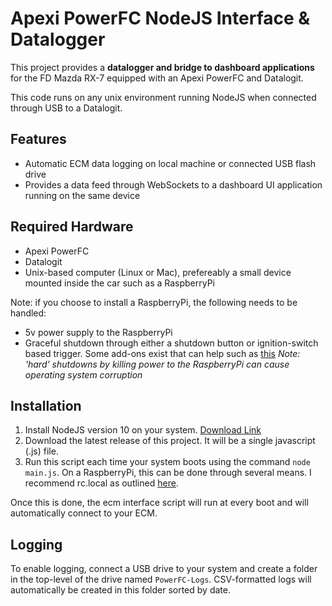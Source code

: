 #  Apexi PowerFC NodeJS Interface & Datalogger

This project provides a **datalogger and bridge to dashboard applications** for the FD Mazda RX-7 equipped with an Apexi PowerFC and Datalogit.

This code runs on any unix environment running NodeJS when connected through USB to a Datalogit.

## Features
- Automatic ECM data logging on local machine or connected USB flash drive
- Provides a data feed through WebSockets to a dashboard UI application running on the same device

## Required Hardware
- Apexi PowerFC 
- Datalogit
- Unix-based computer (Linux or Mac), prefereably a small device mounted inside the car such as a RaspberryPi

Note: if you choose to install a RaspberryPi, the following needs to be handled:
- 5v power supply to the RaspberryPi
- Graceful shutdown through either a shutdown button or ignition-switch based trigger. Some add-ons exist that can help such as [this](https://mausberry-circuits.myshopify.com/collections/car-power-supply-switches)
*Note: 'hard' shutdowns by killing power to the RaspberryPi can cause operating system corruption*

## Installation
1. Install NodeJS version 10 on your system. [Download Link](https://nodejs.org/dist/latest-v0.10.x/)
2. Download the latest release of this project.  It will be a single javascript (.js) file.  
3. Run this script each time your system boots using the command `node main.js`.  On a RaspberryPi, this can be done through several means. I recommend rc.local as outlined [here](https://www.dexterindustries.com/howto/run-a-program-on-your-raspberry-pi-at-startup/).

Once this is done, the ecm interface script will run at every boot and will automatically connect to your ECM.

## Logging

To enable logging, connect a USB drive to your system and create a folder in the top-level of the drive named `PowerFC-Logs`.  CSV-formatted logs will automatically be created in this folder sorted by date.

